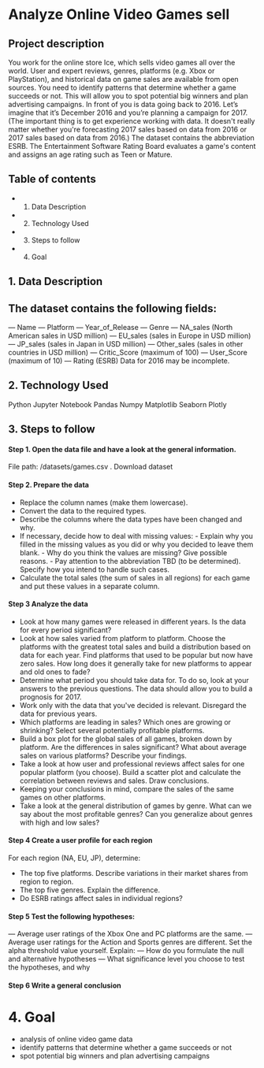 # Analyze Online Video Games sell
## Project description
You work for the online store Ice, which sells video games all over the world. User and expert reviews, genres, platforms (e.g. Xbox or PlayStation), and historical data on game sales are available from open sources. You need to identify patterns that determine whether a game succeeds or not. This will allow you to spot potential big winners and plan advertising campaigns.
In front of you is data going back to 2016. Let’s imagine that it’s December 2016 and you’re planning a campaign for 2017.
(The important thing is to get experience working with data. It doesn't really matter whether you're forecasting 2017 sales based on data from 2016 or 2017 sales based on data from 2016.)
The dataset contains the abbreviation ESRB. The Entertainment Software Rating Board evaluates a game's content and assigns an age rating such as Teen or Mature.

## Table of contents
- 1. Data Description
- 2. Technology Used
- 3. Steps to follow
- 4. Goal

## 1. Data Description
## The dataset contains the following fields:
— Name
— Platform
— Year_of_Release
— Genre
— NA_sales (North American sales in USD million)
— EU_sales (sales in Europe in USD million)
— JP_sales (sales in Japan in USD million)
— Other_sales (sales in other countries in USD million)
— Critic_Score (maximum of 100)
— User_Score (maximum of 10)
— Rating (ESRB)
Data for 2016 may be incomplete.

## 2. Technology Used
Python
Jupyter Notebook
Pandas
Numpy
Matplotlib
Seaborn
Plotly

## 3. Steps to follow
#### Step 1. Open the data file and have a look at the general information.
File path:
/datasets/games.csv . Download dataset
#### Step 2.  Prepare the data
 - Replace the column names (make them lowercase).
 - Convert the data to the required types.
 - Describe the columns where the data types have been changed and why.
 - If necessary, decide how to deal with missing values:
        - Explain why you filled in the missing values as you did or why you decided to leave them blank.
        - Why do you think the values are missing? Give possible reasons.
        - Pay attention to the abbreviation TBD (to be determined). Specify how you intend to handle such cases.
 - Calculate the total sales (the sum of sales in all regions) for each game and put these values in a separate column.

#### Step 3 Analyze the data
 - Look at how many games were released in different years. Is the data for every period significant?
 - Look at how sales varied from platform to platform. Choose the platforms with the greatest total sales and build a distribution based on data for each year. Find platforms that used to be popular but now have zero sales. How long does it generally take for new platforms to appear and old ones to fade?
 - Determine what period you should take data for. To do so, look at your answers to the previous questions. The data should allow you to build a prognosis for 2017.
 - Work only with the data that you've decided is relevant. Disregard the data for previous years.
 - Which platforms are leading in sales? Which ones are growing or shrinking? Select several potentially profitable platforms.
 - Build a box plot for the global sales of all games, broken down by platform. Are the differences in sales significant? What about average sales on various platforms? Describe your findings.
 - Take a look at how user and professional reviews affect sales for one popular platform (you choose). Build a scatter plot and calculate the correlation between reviews and sales. Draw conclusions.
 - Keeping your conclusions in mind, compare the sales of the same games on other platforms.
 - Take a look at the general distribution of games by genre. What can we say about the most profitable genres? Can you generalize about genres with high and low sales?
#### Step 4 Create a user profile for each region
For each region (NA, EU, JP), determine:
 - The top five platforms. Describe variations in their market shares from region to region.
 - The top five genres. Explain the difference.
 - Do ESRB ratings affect sales in individual regions?
#### Step 5 Test the following hypotheses:
 — Average user ratings of the Xbox One and PC platforms are the same.
 — Average user ratings for the Action and Sports genres are different.
Set the alpha threshold value yourself.
Explain:
 — How do you formulate the null and alternative hypotheses
 — What significance level you choose to test the hypotheses, and why
 #### Step 6 Write a general conclusion
 # 4. Goal
 - analysis of online video game data
 - identify patterns that determine whether a game succeeds or not
 -  spot potential big winners and plan advertising campaigns

